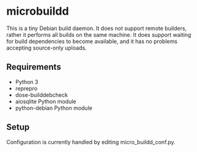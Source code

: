 # microbuildd
This is a tiny Debian build daemon.  It does not support remote builders,
rather it performs all builds on the same machine.  It does support waiting
for build dependencies to become available, and it has no problems accepting
source-only uploads.

## Requirements
* Python 3
* reprepro
* dose-builddebcheck
* aiosqlite Python module
* python-debian Python module

## Setup
Configuration is currently handled by editing micro_buildd_conf.py.
